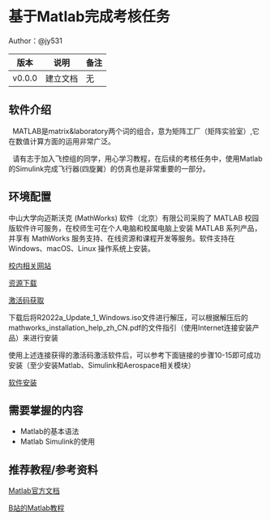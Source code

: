 # 基于Matlab完成考核任务

Author：@jy531



| 版本 | 说明 |备注|
| ---- | ---- | ---- |
| v0.0.0 | 建立文档 |无|




## 软件介绍
&nbsp;&nbsp;MATLAB是matrix&laboratory两个词的组合，意为矩阵工厂（矩阵实验室）,它在数值计算方面的运用非常广泛。

&nbsp;&nbsp;请有志于加入飞控组的同学，用心学习教程，在后续的考核任务中，使用Matlab的Simulink完成飞行器(四旋翼）的仿真也是非常重要的一部分。

## 环境配置
中山大学向迈斯沃克 (MathWorks) 软件（北京）有限公司采购了 MATLAB 校园版软件许可服务，在校师生可在个人电脑和校属电脑上安装 MATLAB 系列产品，并享有 MathWorks 服务支持、在线资源和课程开发等服务。软件支持在 Windows、macOS、Linux 操作系统上安装。

[校内相关网站](https://software.sysu.edu.cn/matlabhome)

[资源下载](https://software.sysu.edu.cn/matlab_dl)

[激活码获取](https://software.sysu.edu.cn/matlab_registration)

下载后将R2022a_Update_1_Windows.iso文件进行解压，可以根据解压后的mathworks_installation_help_zh_CN.pdf的文件指引（使用Internet连接安装产品）来进行安装

使用上述连接获得的激活码激活软件后，可以参考下面链接的步骤10-15即可成功安装（至少安装Matlab、Simulink和Aerospace相关模块）

[软件安装](https://blog.csdn.net/weixin_54557847/article/details/123619193)

## 需要掌握的内容
* Matlab的基本语法
* Matlab Simulink的使用 

## 推荐教程/参考资料
[Matlab官方文档](https://ww2.mathworks.cn/help/matlab/index.html;jsessionid=96de858d427d6d6e08469c1299c9)  

[B站的Matlab教程](https://www.bilibili.com/video/BV13D4y1Q7RS?spm_id_from=333.337.search-card.all.click&vd_source=4dd33cd955d898480089c09b650d69b4)
